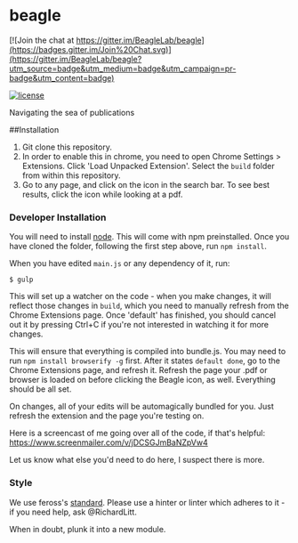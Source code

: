 beagle
======

[![Join the chat at https://gitter.im/BeagleLab/beagle](https://badges.gitter.im/Join%20Chat.svg)](https://gitter.im/BeagleLab/beagle?utm_source=badge&utm_medium=badge&utm_campaign=pr-badge&utm_content=badge)

[![license](http://img.shields.io/badge/license-MIT-red.svg?style=flat)](https://raw.githubusercontent.com/BeagleLab/beagle/master/LICENSE)

Navigating the sea of publications

##Installation

1. Git clone this repository.
2. In order to enable this in chrome, you need to open Chrome Settings > Extensions. Click 'Load Unpacked Extension'. Select the `build` folder from within this repository. 
3. Go to any page, and click on the icon in the search bar. To see best results, click the icon while looking at a pdf. 

### Developer Installation

You will need to install [node](http://nodejs.org/). This will come with npm preinstalled. Once you have cloned the folder, following the first step above, run `npm install`. 

When you have edited `main.js` or any dependency of it, run:

`$ gulp`

This will set up a watcher on the code - when you make changes, it will reflect those changes in `build`, which you need to manually refresh from the Chrome Extensions page. Once 'default' has finished, you should cancel out it by pressing Ctrl+C if you're not interested in watching it for more changes.  

This will ensure that everything is compiled into bundle.js. You may need to run `npm install browserify -g` first. After it states `default done`, go to the Chrome Extensions page, and refresh it. Refresh the page your .pdf or browser is loaded on before clicking the Beagle icon, as well. Everything should be all set.

On changes, all of your edits will be automagically bundled for you. Just refresh the extension and the page you're testing on.

Here is a screencast of me going over all of the code, if that's helpful: https://www.screenmailer.com/v/jDCSGJmBaNZpVw4

Let us know what else you'd need to do here, I suspect there is more. 

### Style

We use feross's [standard](https://github.com/feross/standard). Please use a hinter or linter which adheres to it - if you need help, ask @RichardLitt. 

When in doubt, plunk it into a new module. 
